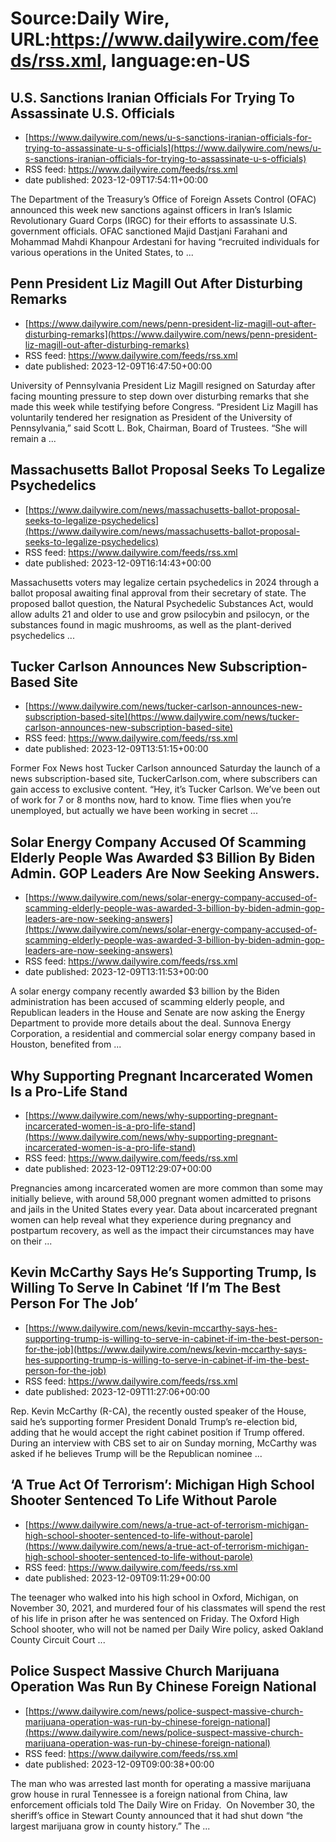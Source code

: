 # Source:Daily Wire, URL:https://www.dailywire.com/feeds/rss.xml, language:en-US

## U.S. Sanctions Iranian Officials For Trying To Assassinate U.S. Officials
 - [https://www.dailywire.com/news/u-s-sanctions-iranian-officials-for-trying-to-assassinate-u-s-officials](https://www.dailywire.com/news/u-s-sanctions-iranian-officials-for-trying-to-assassinate-u-s-officials)
 - RSS feed: https://www.dailywire.com/feeds/rss.xml
 - date published: 2023-12-09T17:54:11+00:00

The Department of the Treasury’s Office of Foreign Assets Control (OFAC) announced this week new sanctions against officers in Iran&#8217;s Islamic Revolutionary Guard Corps (IRGC) for their efforts to assassinate U.S. government officials. OFAC sanctioned Majid Dastjani Farahani and Mohammad Mahdi Khanpour Ardestani for having &#8220;recruited individuals for various operations in the United States, to ...

## Penn President Liz Magill Out After Disturbing Remarks
 - [https://www.dailywire.com/news/penn-president-liz-magill-out-after-disturbing-remarks](https://www.dailywire.com/news/penn-president-liz-magill-out-after-disturbing-remarks)
 - RSS feed: https://www.dailywire.com/feeds/rss.xml
 - date published: 2023-12-09T16:47:50+00:00

University of Pennsylvania President Liz Magill resigned on Saturday after facing mounting pressure to step down over disturbing remarks that she made this week while testifying before Congress. &#8220;President Liz Magill has voluntarily tendered her resignation as President of the University of Pennsylvania,&#8221; said Scott L. Bok, Chairman, Board of Trustees. &#8220;She will remain a ...

## Massachusetts Ballot Proposal Seeks To Legalize Psychedelics
 - [https://www.dailywire.com/news/massachusetts-ballot-proposal-seeks-to-legalize-psychedelics](https://www.dailywire.com/news/massachusetts-ballot-proposal-seeks-to-legalize-psychedelics)
 - RSS feed: https://www.dailywire.com/feeds/rss.xml
 - date published: 2023-12-09T16:14:43+00:00

Massachusetts voters may legalize certain psychedelics in 2024 through a ballot proposal awaiting final approval from their secretary of state. The proposed ballot question, the Natural Psychedelic Substances Act, would allow adults 21 and older to use and grow psilocybin and psilocyn, or the substances found in magic mushrooms, as well as the plant-derived psychedelics ...

## Tucker Carlson Announces New Subscription-Based Site
 - [https://www.dailywire.com/news/tucker-carlson-announces-new-subscription-based-site](https://www.dailywire.com/news/tucker-carlson-announces-new-subscription-based-site)
 - RSS feed: https://www.dailywire.com/feeds/rss.xml
 - date published: 2023-12-09T13:51:15+00:00

Former Fox News host Tucker Carlson announced Saturday the launch of a news subscription-based site, TuckerCarlson.com, where subscribers can gain access to exclusive content. &#8220;Hey, it&#8217;s Tucker Carlson. We&#8217;ve been out of work for 7 or 8 months now, hard to know. Time flies when you&#8217;re unemployed, but actually we have been working in secret ...

## Solar Energy Company Accused Of Scamming Elderly People Was Awarded $3 Billion By Biden Admin. GOP Leaders Are Now Seeking Answers.
 - [https://www.dailywire.com/news/solar-energy-company-accused-of-scamming-elderly-people-was-awarded-3-billion-by-biden-admin-gop-leaders-are-now-seeking-answers](https://www.dailywire.com/news/solar-energy-company-accused-of-scamming-elderly-people-was-awarded-3-billion-by-biden-admin-gop-leaders-are-now-seeking-answers)
 - RSS feed: https://www.dailywire.com/feeds/rss.xml
 - date published: 2023-12-09T13:11:53+00:00

A solar energy company recently awarded $3 billion by the Biden administration has been accused of scamming elderly people, and Republican leaders in the House and Senate are now asking the Energy Department to provide more details about the deal. Sunnova Energy Corporation, a residential and commercial solar energy company based in Houston, benefited from ...

## Why Supporting Pregnant Incarcerated Women Is a Pro-Life Stand
 - [https://www.dailywire.com/news/why-supporting-pregnant-incarcerated-women-is-a-pro-life-stand](https://www.dailywire.com/news/why-supporting-pregnant-incarcerated-women-is-a-pro-life-stand)
 - RSS feed: https://www.dailywire.com/feeds/rss.xml
 - date published: 2023-12-09T12:29:07+00:00

Pregnancies among incarcerated women are more common than some may initially believe, with around 58,000 pregnant women admitted to prisons and jails in the United States every year. Data about incarcerated pregnant women can help reveal what they experience during pregnancy and postpartum recovery, as well as the impact their circumstances may have on their ...

## Kevin McCarthy Says He’s Supporting Trump, Is Willing To Serve In Cabinet ‘If I’m The Best Person For The Job’
 - [https://www.dailywire.com/news/kevin-mccarthy-says-hes-supporting-trump-is-willing-to-serve-in-cabinet-if-im-the-best-person-for-the-job](https://www.dailywire.com/news/kevin-mccarthy-says-hes-supporting-trump-is-willing-to-serve-in-cabinet-if-im-the-best-person-for-the-job)
 - RSS feed: https://www.dailywire.com/feeds/rss.xml
 - date published: 2023-12-09T11:27:06+00:00

Rep. Kevin McCarthy (R-CA), the recently ousted speaker of the House, said he’s supporting former President Donald Trump’s re-election bid, adding that he would accept the right cabinet position if Trump offered.  During an interview with CBS set to air on Sunday morning, McCarthy was asked if he believes Trump will be the Republican nominee ...

## ‘A True Act Of Terrorism’: Michigan High School Shooter Sentenced To Life Without Parole
 - [https://www.dailywire.com/news/a-true-act-of-terrorism-michigan-high-school-shooter-sentenced-to-life-without-parole](https://www.dailywire.com/news/a-true-act-of-terrorism-michigan-high-school-shooter-sentenced-to-life-without-parole)
 - RSS feed: https://www.dailywire.com/feeds/rss.xml
 - date published: 2023-12-09T09:11:29+00:00

The teenager who walked into his high school in Oxford, Michigan, on November 30, 2021, and murdered four of his classmates will spend the rest of his life in prison after he was sentenced on Friday. The Oxford High School shooter, who will not be named per Daily Wire policy, asked Oakland County Circuit Court ...

## Police Suspect Massive Church Marijuana Operation Was Run By Chinese Foreign National
 - [https://www.dailywire.com/news/police-suspect-massive-church-marijuana-operation-was-run-by-chinese-foreign-national](https://www.dailywire.com/news/police-suspect-massive-church-marijuana-operation-was-run-by-chinese-foreign-national)
 - RSS feed: https://www.dailywire.com/feeds/rss.xml
 - date published: 2023-12-09T09:00:38+00:00

The man who was arrested last month for operating a massive marijuana grow house in rural Tennessee is a foreign national from China, law enforcement officials told The Daily Wire on Friday.  On November 30, the sheriff’s office in Stewart County announced that it had shut down “the largest marijuana grow in county history.” The ...

